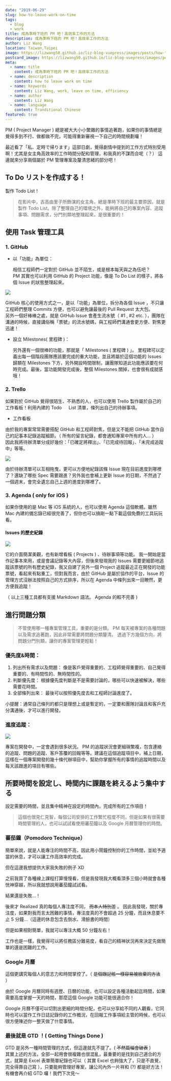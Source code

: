 ```yaml
---
date: "2019-06-29"
slug: how-to-leave-work-on-time
tags:
  - blog
  - work
title: 成為準時下班的 PM 吧！高效率工作的方法
description: 成為準時下班的 PM 吧！高效率工作的方法
author: Liz Wang
location: Taiwan,Taipei
image: https://lizwang50.github.io/liz-blog-vuepress/images/posts/how-to-leave-work-on-time.jpeg
postcard_image: https://lizwang50.github.io/liz-blog-vuepress/images/posts/how-to-leave-work-on-time.jpeg
meta:
  - name: title
    content: 成為準時下班的 PM 吧！高效率工作的方法
  - name: description
    content: how to leave work on time
  - name: keywords
    content: Liz Wang, work, leave on time, efficiency
  - name: author
    content: Liz Wang
  - name: language
    content: Tranditional Chinese
featured: true
---
```


PM ( Project Manager ) 總是被大大小小繁雜的事情追著跑，如果你的事情總是覺得多到不行、做都做不完，可能得重新審視一下自己的時間規劃囉！

最近看了「私、定時で帰ります」這部日劇，覺得劇情中提到的工作方式特別受用啊！尤其是女主角高效率的工作時間分配和管理，和我真的不謀而合呢（？）
這邊就來分享兩個屬於 PM 管理專案及釐清思緒的部分吧！

## To Do リストを作成する！

製作 Todo List！

> 在影片中，吉高由里子所飾演的女主角，總是準時下班的最主要原因，就是製作 Todo List。除了整理自己的環境之外，能夠將自己的專案內容、追蹤事項、問題需求，分門別類地整理起來，是很重要的！

## 使用 Task 管理工具

### 1. GitHub

- 以「功能」為單位：

  相信工程師們一定對於 GitHub 並不陌生，或是根本每天與之為伍吧？<br />
  PM 其實也可以利用 GitHub 的 Project 功能，像是 To Do List 的樣子，將各個 Issue 的狀態整理起來。

<img src="https://i.imgur.com/aiVeUrm.png">

GitHub 核心的使用方式之一，是以「功能」為單位，拆分為各個 Issue ，不只讓工程師們整理 Commits 方便，也可以避免讓最後的 Pull Request 太大包。<br />
另外一個好棒棒之處，就是 GitHub Issue 會產生流水號（ #1 , #2 etc. ），團隊在溝通的時候，直接講俗稱「票號」的流水號碼，與工程師們溝通會更方便、對焦更迅速！

- 設立 Milestones( 里程碑 )：

  另外還有一個很棒的功能，那就是「 Milestones ( 里程碑 ) 」。
  里程碑可以定義出每一個階段團隊應該要完成的重大功能，並且將屬於這個功能的 Issues 歸類在 Milestones 下方，另外開設時間限制，讓團隊知道此功能應該要在何時完成。最後，當功能開發完成後，整個 Milestones 關掉，也會很有成就感哦！

### 2. Trello

如果對於 GitHub 覺得很陌生、不熟悉的人，也可以使用 Trello 製作屬於自己的工作看板！利用內建的 Todo 　 List 清單，條列出自己的待辦事項。

- 工作看板

由於我的專案常常需要搭配 GitHub 和工程師對焦，但是又不能把 GitHub 當作自己的記事本記錄追蹤細節。（ 所有的留言紀錄，都會通知專案中所有的人... ）<br />
因此我將待辦清單分成好幾份：「已確定將釋出」、「已完成待回報」、「未完成追蹤中」等等。

<img class="w-50" src="https://i.imgur.com/uSMtlZ4.jpg">

由於待辦清單可以互相拖曳，更可以方便地紀錄該條 Issue 現在目前進度到哪裡了？還缺了哪些 Spec 需要跟進？另外我也會補上更新 Issue 的日期，不然過了一個週末，會完全遺忘自己上週的進度到哪裡了。

### 3. Agenda ( only for iOS )

如果你使用的是 Mac 等 iOS 系統的人，也可以使用 Agenda 這個軟體。雖然 Mac 內建的備忘錄已經很完善了，但你也可以搞剛一點下載這個免費的工具玩玩看。

#### Issues 的歷史紀錄

<img class="w-50" src="https://i.imgur.com/C63oeuJ.jpg">

它的介面簡潔美觀，也有新增看板 ( Projects ) 、待辦事項等功能。
我一開始是當作記事本來用，或是會議記錄等大內容，但後來發現我的 Issues 需要更細節地追蹤該票號的所有歷史紀錄，我又自建了另外一個 Project 追蹤最近正在開發的功能票號，看起來有點重工，但對我而言，由於 GitHub 是屬於協作的平台，Issue 的管理方式沒辦法按照自己的方式排序，所以在 Agenda 中條列出來一目瞭然，更方便我追蹤！

（ 以上三種工具都有支援 Markdown 語法。 Agenda 的較不完善 )

## 進行問題分類

> 不管使用哪一種專案管理工具，重要的是分類。
> PM 每天被專案的各種問題以及需求追著跑，因此非常需要將問題分類釐清。
> 透過下方幾個方向，將問題分門別類，讓你的專案管理更輕鬆！

### 優先度&時間：

1. 列出所有需求以及問題：
   像是客戶覺得重要的、工程師覺得重要的、自己覺得重要的、有時間性的、無時間性的。
2. 判斷優先度：
   根據優先度判斷是不是需要討論的，哪些可以快速被解決，哪些需要花時間。
3. 全部條列出來：
   最後可以按照優先度去和工程師討論進度了。

小提醒：通常自己條列的都只是理想上或是暫定的，一定要和團隊討論且和客戶充分溝通後，才可以進行開發。

<!-- ### 進度：
也可以說是現在專案進行的狀態，像是還未開始、待確認、待回報、已釋出等等。 -->

### 進度追蹤：

<img class="w-100" src="https://i.imgur.com/DjoOrJ7.jpg">

專案在開發中，一定會遇到很多狀況。
PM 的追蹤狀況會更細瑣繁複，包含連絡的追蹤、問題的追蹤、客戶答覆的回報等等。建議在這個追蹤項目中，補上日期，這樣在一個專案開發的幾十條代辦項目中，幫助你掌握所有的事情的追蹤時間以及每天該跟進的項目有哪些。

## 所要時間を設定し、時間内に課題を終えるよう集中する

設定需要的時間，並且集中精神在設定的時間內，完成所有的工作項目！

> 這個也很見仁見智，每個公司安排的工作繁忙程度不同，但是如果有很需要時間管理的人，也可以試試看使用蕃茄鐘以及 Google 月曆管理你的時間。

### 蕃茄鐘（Pomodoro Technique）

簡單來說，就是人能專注的時間不高，因此用小鬧鐘控制你的工作時間，並給予適當的休息，才可以讓工作高效率的完成。

但在這邊我想提供大家我失敗的例子 XD

之前我買了各種線上課程打算慢慢看，但是我發現我大概看頂多三個小時就會各種恍神穿越，所以我就想說用蕃茄鐘試試看。

結果還是失敗...！

後來才 Realized 真的每個人專注度不同， <del>而本人特別差</del> 。
因此我發現，關於專注度，如果對我而言太困難的事情，專注度真的不會超過 25 分鐘，而且休息要不止 5 分鐘...（這邊的休息包含去倒水、滑臉書的時間）

但是如果相對簡單，我就可以專注大概 50 分鐘左右！

工作也是一樣，我覺得可以將任務區分難易度，看自己的精神狀況再來決定先做簡單的還是困難的工作。

### Google 月曆

這個更講究每個人的意志力和時間掌控了。（ <del>是個跟記帳一樣容易被放棄的方法</del> ）

由於 Google 月曆同時有週歷、日曆的功能，也可以設定各種活動起迄時間，如果需要高度掌握一天的時間，那麼這個 Google 功能可能很適合你！

Google 月曆不僅可以切割出更細的時間分配，也可以分享給不同的人觀看，它同時也可以當作工作日誌記錄你的工作概況，在回報工作事項給主管的時候，也可以很方便陳述你一整天做了什麼事情。

### 最後就是 GTD ！( Getting Things Done )

GTD 是另外一種時間管理的方式，但這邊就先不提了。( <del>不然篇幅會破表</del> )<br />
其實上述的方法，全部一起用會很複雜也很混亂，最重要的是找到自己適合的方式，就算是 Excel 表單簡單紀錄也可以（ 其實 Excel 也夠強大了，只是不直覺，完全得靠自己寫 ），只要能夠管理好專案，讓公司內外一片祥和 (?) 都是好方法！有機會再介紹 GTD 囉！我們下次見～
